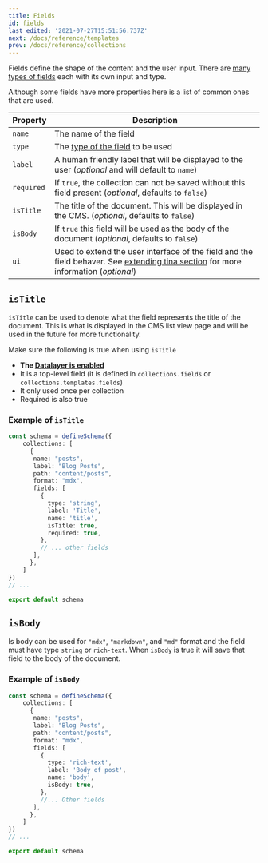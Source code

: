 ```yaml
---
title: Fields
id: fields
last_edited: '2021-07-27T15:51:56.737Z'
next: /docs/reference/templates
prev: /docs/reference/collections
---
```


<!-- # next: /docs/reference/schema -->

Fields define the shape of the content and the user input. There are [many types of fields](/docs/reference/types) each with its own input and type.


Although some fields have more properties here is a list of common ones that are used.

| Property     | Description              |
|--------------|--------------------------|
| `name` | The name of the field |
| `type` | The [type of the field](/docs/reference/types/) to be used |
| `label` | A human friendly label that will be displayed to the user (*optional* and will default to `name`)|
| `required` | If `true`, the collection can not be saved without this field present (*optional*, defaults to `false`) | 
| `isTitle`  | The title of the document. This will be displayed in the CMS. (*optional*, defaults to `false`)|
| `isBody`  | If `true` this field will be used as the body of the document (*optional*, defaults to `false`) |
| `ui`  | Used to extend the user interface of the field and the field behaver. See [extending tina section](/docs/extending-tina/overview/) for more information (*optional*) |


## `isTitle` 

`isTitle` can be used to denote what the field represents the title of the document. This is what is displayed in the CMS list view page and will be used in the future for more functionality.


Make sure the following is true when using `isTitle`
- **The [Datalayer is enabled](/docs/tina-cloud/data-layer/)**
- It is a top-level field (it is defined in `collections.fields` or `collections.templates.fields`)
- It only used once per collection
- Required is also true

### Example of `isTitle`

```ts
const schema = defineSchema({
    collections: [
      {
       name: "posts",
       label: "Blog Posts",
       path: "content/posts",
       format: "mdx",
       fields: [
         {
           type: 'string',
           label: 'Title',
           name: 'title',
           isTitle: true,
           required: true,
         },
         // ... other fields
       ],
      },
    ]
}) 
// ...

export default schema

```


## `isBody`

Is body can be used for `"mdx"`, `"markdown"`, and `"md"` format and the field must have type `string` or `rich-text`. When `isBody` is true it will save that field to the body of the document.
### Example of `isBody`

```ts
const schema = defineSchema({
    collections: [
      {
       name: "posts",
       label: "Blog Posts",
       path: "content/posts",
       format: "mdx",
       fields: [
         {
           type: 'rich-text',
           label: 'Body of post',
           name: 'body',
           isBody: true,
         },
         //... Other fields
       ],
      },
    ]
}) 
// ...

export default schema

```
